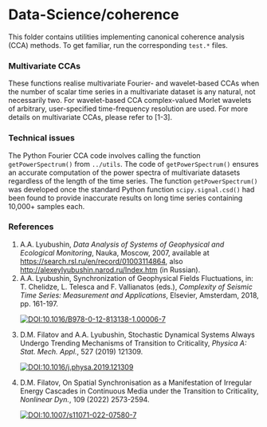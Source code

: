 # Data-Science/coherence
This folder contains utilities implementing canonical coherence analysis (CCA) methods. To get familiar, run the corresponding `test.*` files.

### Multivariate CCAs
These functions realise multivariate Fourier- and wavelet-based CCAs when the number of scalar time series in a multivariate dataset is any natural, not necessarily two. For wavelet-based CCA complex-valued Morlet wavelets of arbitrary, user-specified time-frequency resolution are used. For more details on multivariate CCAs, please refer to [1-3].

### Technical issues
The Python Fourier CCA code involves calling the function `getPowerSpectrum()` from `../utils`. The code of `getPowerSpectrum()` ensures an accurate computation of the power spectra of multivariate datasets regardless of the length of the time series. The function `getPowerSpectrum()` was developed once the standard Python function `scipy.signal.csd()` had been found to provide inaccurate results on long time series containing 10,000+ samples each.

### References
1. A.A. Lyubushin, *Data Analysis of Systems of Geophysical and Ecological Monitoring*, Nauka, Moscow, 2007, available at https://search.rsl.ru/en/record/01003114864, also http://alexeylyubushin.narod.ru/Index.htm (in Russian).
2. A.A. Lyubushin, Synchronization of Geophysical Fields Fluctuations, in: T. Chelidze, L. Telesca and F. Vallianatos (eds.), *Complexity of Seismic Time Series: Measurement and Applications*, Elsevier, Amsterdam, 2018, pp. 161-197. <p><a href = "https://doi.org/10.1016/B978-0-12-813138-1.00006-7" rel = "nofollow"><img src = "https://zenodo.org/badge/DOI/10.1016/B978-0-12-813138-1.00006-7.svg" alt = "DOI:10.1016/B978-0-12-813138-1.00006-7" style = "vertical-align: top; max-width: 100%;"></a></p>
3. D.M. Filatov and A.A. Lyubushin, Stochastic Dynamical Systems Always Undergo Trending Mechanisms of Transition to Criticality, *Physica A: Stat. Mech. Appl.*, 527 (2019) 121309. <p><a href = "https://doi.org/10.1016/j.physa.2019.121309" rel = "nofollow"><img src = "https://zenodo.org/badge/DOI/10.1016/j.physa.2019.121309.svg" alt = "DOI:10.1016/j.physa.2019.121309" style = "vertical-align: top; max-width: 100%;"></a></p>
4. D.M. Filatov, On Spatial Synchronisation as a Manifestation of Irregular Energy Cascades in Continuous Media under the Transition to Criticality, *Nonlinear Dyn.*, 109 (2022) 2573-2594. <p><a href = "http://dx.doi.org/10.1007/s11071-022-07580-7" rel = "nofollow"><img src = "https://zenodo.org/badge/DOI/10.1007/s11071-022-07580-7.svg" alt = "DOI:10.1007/s11071-022-07580-7" style = "vertical-align: top; max-width: 100%;"></a></p>

